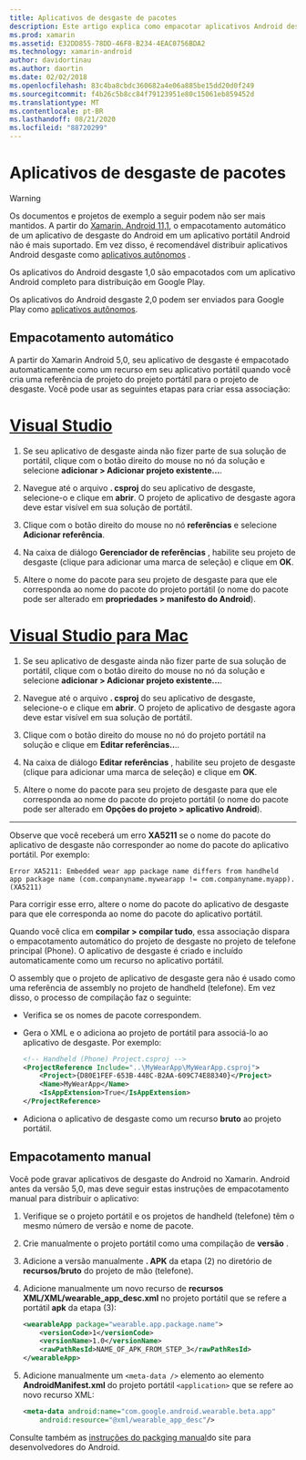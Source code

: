 ```yaml
---
title: Aplicativos de desgaste de pacotes
description: Este artigo explica como empacotar aplicativos Android desgaste.
ms.prod: xamarin
ms.assetid: E32DD855-78DD-46F8-B234-4EAC0756BDA2
ms.technology: xamarin-android
author: davidortinau
ms.author: daortin
ms.date: 02/02/2018
ms.openlocfilehash: 83c4ba8cbdc360682a4e06a885be15dd20d0f249
ms.sourcegitcommit: f4b26c5b8cc84f79123951e80c15061eb859452d
ms.translationtype: MT
ms.contentlocale: pt-BR
ms.lasthandoff: 08/21/2020
ms.locfileid: "88720299"
---
```

# <a name="packaging-wear-apps"></a>Aplicativos de desgaste de pacotes

> [!WARNING]
> Os documentos e projetos de exemplo a seguir podem não ser mais mantidos.
> A partir do [Xamarin. Android 11,1][xa-11.1], o empacotamento automático de um aplicativo de desgaste do Android em um aplicativo portátil Android não é mais suportado. Em vez disso, é recomendável distribuir aplicativos Android desgaste como [aplicativos autônomos][standalone] .

Os aplicativos do Android desgaste 1,0 são empacotados com um aplicativo Android completo para distribuição em Google Play.

Os aplicativos do Android desgaste 2,0 podem ser enviados para Google Play como [aplicativos autônomos][standalone].

[xa-11.1]: https://docs.microsoft.com/xamarin/android/release-notes/11/11.1
[standalone]: https://developer.android.com/training/wearables/apps/standalone-apps

## <a name="automatic-packaging"></a>Empacotamento automático

A partir do Xamarin Android 5,0, seu aplicativo de desgaste é empacotado automaticamente como um recurso em seu aplicativo portátil quando você cria uma referência de projeto do projeto portátil para o projeto de desgaste. Você pode usar as seguintes etapas para criar essa associação: 

# <a name="visual-studio"></a>[Visual Studio](#tab/windows)

1. Se seu aplicativo de desgaste ainda não fizer parte de sua solução de portátil, clique com o botão direito do mouse no nó da solução e selecione **adicionar > Adicionar projeto existente...**.

2. Navegue até o arquivo **. csproj** do seu aplicativo de desgaste, selecione-o e clique em **abrir**. O projeto de aplicativo de desgaste agora deve estar visível em sua solução de portátil.

3. Clique com o botão direito do mouse no nó **referências** e selecione **Adicionar referência**.

4. Na caixa de diálogo **Gerenciador de referências** , habilite seu projeto de desgaste (clique para adicionar uma marca de seleção) e clique em **OK**.

5. Altere o nome do pacote para seu projeto de desgaste para que ele corresponda ao nome do pacote do projeto portátil (o nome do pacote pode ser alterado em **propriedades > manifesto do Android**).

# <a name="visual-studio-for-mac"></a>[Visual Studio para Mac](#tab/macos)

1. Se seu aplicativo de desgaste ainda não fizer parte de sua solução de portátil, clique com o botão direito do mouse no nó da solução e selecione **adicionar > Adicionar projeto existente...**.

2. Navegue até o arquivo **. csproj** do seu aplicativo de desgaste, selecione-o e clique em **abrir**. O projeto de aplicativo de desgaste agora deve estar visível em sua solução de portátil.

3. Clique com o botão direito do mouse no nó do projeto portátil na solução e clique em **Editar referências..**..

4. Na caixa de diálogo **Editar referências** , habilite seu projeto de desgaste (clique para adicionar uma marca de seleção) e clique em **OK**.

5. Altere o nome do pacote para seu projeto de desgaste para que ele corresponda ao nome do pacote do projeto portátil (o nome do pacote pode ser alterado em **Opções do projeto > aplicativo Android**).

-----

Observe que você receberá um erro **XA5211** se o nome do pacote do aplicativo de desgaste não corresponder ao nome do pacote do aplicativo portátil. Por exemplo:

```shell
Error XA5211: Embedded wear app package name differs from handheld 
app package name (com.companyname.mywearapp != com.companyname.myapp). (XA5211)
```

Para corrigir esse erro, altere o nome do pacote do aplicativo de desgaste para que ele corresponda ao nome do pacote do aplicativo portátil.

Quando você clica em **compilar > compilar tudo**, essa associação dispara o empacotamento automático do projeto de desgaste no projeto de telefone principal (Phone). O aplicativo de desgaste é criado e incluído automaticamente como um recurso no aplicativo portátil.

O assembly que o projeto de aplicativo de desgaste gera não é usado como uma referência de assembly no projeto de handheld (telefone). Em vez disso, o processo de compilação faz o seguinte:

- Verifica se os nomes de pacote correspondem. 

- Gera o XML e o adiciona ao projeto de portátil para associá-lo ao aplicativo de desgaste. Por exemplo: 

    ```xml
    <!-- Handheld (Phone) Project.csproj -->
    <ProjectReference Include="..\MyWearApp\MyWearApp.csproj">
        <Project>{D80E1FEF-653B-448C-B2AA-609C74E88340}</Project>
        <Name>MyWearApp</Name>
        <IsAppExtension>True</IsAppExtension>
    </ProjectReference>
    ```

- Adiciona o aplicativo de desgaste como um recurso **bruto** ao projeto portátil. 

## <a name="manual-packaging"></a>Empacotamento manual

Você pode gravar aplicativos de desgaste do Android no Xamarin. Android antes da versão 5,0, mas deve seguir estas instruções de empacotamento manual para distribuir o aplicativo: 

1. Verifique se o projeto portátil e os projetos de handheld (telefone) têm o mesmo número de versão e nome de pacote.

2. Crie manualmente o projeto portátil como uma compilação de **versão** .

3. Adicione a versão manualmente **. APK** da etapa (2) no diretório de **recursos/bruto** do projeto de mão (telefone).

4. Adicione manualmente um novo recurso de **recursos XML/XML/wearable_app_desc.xml** no projeto portátil que se refere a portátil **apk** da etapa (3):

    ```xml
    <wearableApp package="wearable.app.package.name">
        <versionCode>1</versionCode>
        <versionName>1.0</versionName>
        <rawPathResId>NAME_OF_APK_FROM_STEP_3</rawPathResId>
    </wearableApp>
    ```

5. Adicione manualmente um `<meta-data />` elemento ao elemento **AndroidManifest.xml** do projeto portátil `<application>` que se refere ao novo recurso XML:

    ```xml
    <meta-data android:name="com.google.android.wearable.beta.app"
        android:resource="@xml/wearable_app_desc"/>
    ```

Consulte também as [instruções do packging manual](https://developer.android.com/training/wearables/apps/packaging.html#PackageManually)do site para desenvolvedores do Android.
